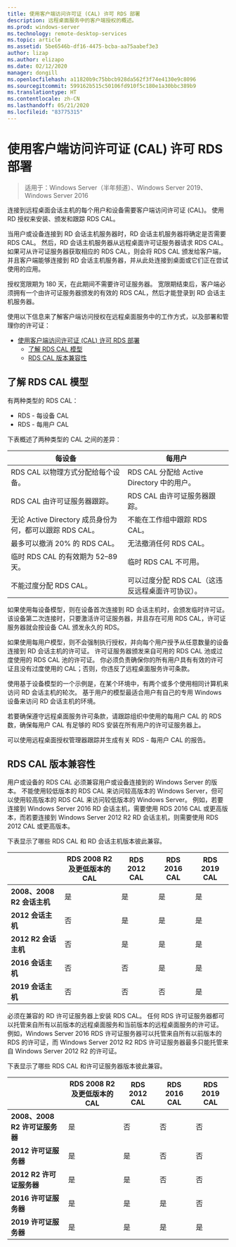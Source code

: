 ```yaml
---
title: 使用客户端访问许可证 (CAL) 许可 RDS 部署
description: 远程桌面服务中的客户端授权的概述。
ms.prod: windows-server
ms.technology: remote-desktop-services
ms.topic: article
ms.assetid: 5be6546b-df16-4475-bcba-aa75aabef3e3
author: lizap
ms.author: elizapo
ms.date: 02/12/2020
manager: dongill
ms.openlocfilehash: a11820b9c75bbcb928da562f3f74e4130e9c8096
ms.sourcegitcommit: 599162b515c50106fd910f5c180e1a30bbc389b9
ms.translationtype: HT
ms.contentlocale: zh-CN
ms.lasthandoff: 05/21/2020
ms.locfileid: "83775315"
---
```

# <a name="license-your-rds-deployment-with-client-access-licenses-cals"></a>使用客户端访问许可证 (CAL) 许可 RDS 部署

>适用于：Windows Server（半年频道）、Windows Server 2019、Windows Server 2016

连接到远程桌面会话主机的每个用户和设备需要客户端访问许可证 (CAL)。 使用 RD 授权来安装、颁发和跟踪 RDS CAL。  

当用户或设备连接到 RD 会话主机服务器时，RD 会话主机服务器将确定是否需要 RDS CAL。 然后，RD 会话主机服务器从远程桌面许可证服务器请求 RDS CAL。 如果可从许可证服务器获取相应的 RDS CAL，则会将 RDS CAL 颁发给客户端，并且客户端能够连接到 RD 会话主机服务器，并从此处连接到桌面或它们正在尝试使用的应用。

授权宽限期为 180 天，在此期间不需要许可证服务器。 宽限期结束后，客户端必须拥有一个由许可证服务器颁发的有效的 RDS CAL，然后才能登录到 RD 会话主机服务器。

使用以下信息来了解客户端访问授权在远程桌面服务中的工作方式，以及部署和管理你的许可证：

- [使用客户端访问许可证 (CAL) 许可 RDS 部署](#license-your-rds-deployment-with-client-access-licenses-cals)
  - [了解 RDS CAL 模型](#understanding-the-rds-cal-model)
  - [RDS CAL 版本兼容性](#rds-cal-version-compatibility)

## <a name="understanding-the-rds-cal-model"></a>了解 RDS CAL 模型

有两种类型的 RDS CAL：

- RDS - 每设备 CAL
- RDS - 每用户 CAL

下表概述了两种类型的 CAL 之间的差异：

| 每设备                                                     | 每用户                                                                         |
|----------------------------------------------------------------|----------------------------------------------------------------------------------|
| RDS CAL 以物理方式分配给每个设备。                   | RDS CAL 分配给 Active Directory 中的用户。                                 |
| RDS CAL 由许可证服务器跟踪。                        | RDS CAL 由许可证服务器跟踪。                                          |
| 无论 Active Directory 成员身份为何，都可以跟踪 RDS CAL。 | 不能在工作组中跟踪 RDS CAL。                                       |
| 最多可以撤消 20% 的 RDS CAL。                              | 无法撤消任何 RDS CAL。                                                      |
| 临时 RDS CAL 的有效期为 52–89 天。                       | 临时 RDS CAL 不可用。                                                |
| 不能过度分配 RDS CAL。                                  | 可以过度分配 RDS CAL（这违反远程桌面许可协议）。 |

如果使用每设备模型，则在设备首次连接到 RD 会话主机时，会颁发临时许可证。 该设备第二次连接时，只要激活许可证服务器，并且存在可用 RDS CAL，许可证服务器就会按设备 CAL 颁发永久的 RDS。

如果使用每用户模型，则不会强制执行授权，并向每个用户授予从任意数量的设备连接到 RD 会话主机的许可证。 许可证服务器颁发来自可用的 RDS CAL 池或过度使用的 RDS CAL 池的许可证。 你必须负责确保你的所有用户具有有效的许可证且没有过度使用的 CAL；否则，你违反了远程桌面服务许可条款。

使用基于设备模型的一个示例是，在某个环境中，有两个或多个使用相同计算机来访问 RD 会话主机的轮次。 基于用户的模型最适合用户有自己的专用 Windows 设备来访问 RD 会话主机的环境。

若要确保遵守远程桌面服务许可条款，请跟踪组织中使用的每用户 CAL 的 RDS 数，确保每用户 CAL 有足够的 RDS 安装在所有用户的许可证服务器上。

可以使用远程桌面授权管理器跟踪并生成有关 RDS - 每用户 CAL 的报告。

## <a name="rds-cal-version-compatibility"></a>RDS CAL 版本兼容性

用户或设备的 RDS CAL 必须兼容用户或设备连接到的 Windows Server 的版本。 不能使用较低版本的 RDS CAL 来访问较高版本的 Windows Server，但可以使用较高版本的 RDS CAL 来访问较低版本的 Windows Server。 例如，若要连接到 Windows Server 2016 RD 会话主机，需要使用 RDS 2016 CAL 或更高版本，而若要连接到 Windows Server 2012 R2 RD 会话主机，则需要使用 RDS 2012 CAL 或更高版本。

下表显示了哪些 RDS CAL 和 RD 会话主机版本彼此兼容。

|                  | RDS 2008 R2 及更低版本的 CAL | RDS 2012 CAL | RDS 2016 CAL | RDS 2019 CAL |
|---------------------------------|--------|--------|--------|--------|
| **2008、2008 R2 会话主机** | 是    | 是    | 是    | 是     |
| **2012 会话主机**         | 否     | 是    | 是    | 是    |
| **2012 R2 会话主机**      | 否     | 是    | 是    | 是    |
| **2016 会话主机**         | 否     | 否     | 是    | 是    |
| **2019 会话主机**         | 否     | 否     | 否     | 是    |

必须在兼容的 RD 许可证服务器上安装 RDS CAL。 任何 RDS 许可证服务器都可以托管来自所有以前版本的远程桌面服务和当前版本的远程桌面服务的许可证。 例如，Windows Server 2016 RDS 许可证服务器可以托管来自所有以前版本的 RDS 的许可证，而 Windows Server 2012 R2 RDS 许可证服务器最多只能托管来自 Windows Server 2012 R2 的许可证。

下表显示了哪些 RDS CAL 和许可证服务器版本彼此兼容。

|                  | RDS 2008 R2 及更低版本的 CAL | RDS 2012 CAL | RDS 2016 CAL | RDS 2019 CAL |
|---------------------------------|--------|--------|--------|--------|
| **2008、2008 R2 许可证服务器** | 是    | 否   | 否   | 否    |
| **2012 许可证服务器**         | 是     | 是    | 否   | 否    |
| **2012 R2 许可证服务器**      | 是     | 是    | 否   | 否    |
| **2016 许可证服务器**         | 是     | 是    | 是   | 否    |
| **2019 许可证服务器**         | 是     | 是    | 是  | 是   |
